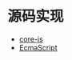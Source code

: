 # 源码实现

- [core-js](https://github.com/zloirock/core-js/tree/master)
- [EcmaScript](https://ecma-international.org/technical-committees/tc39/)
